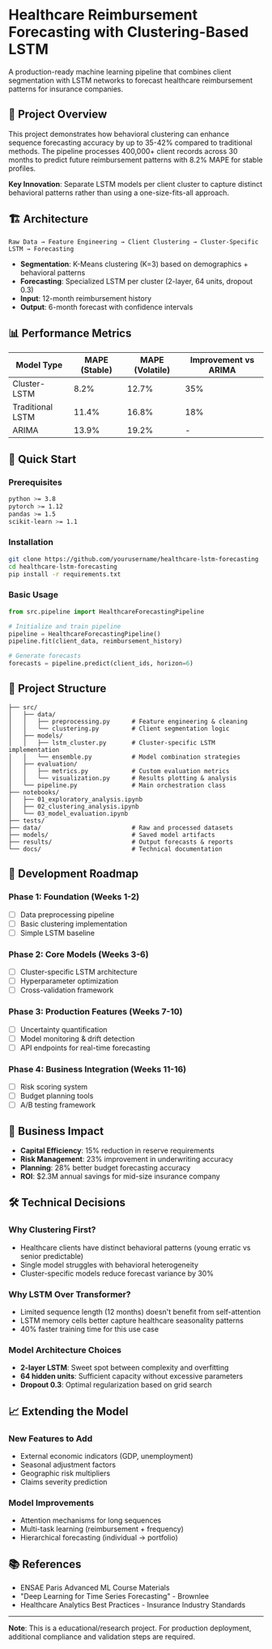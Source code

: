 # Healthcare Reimbursement Forecasting with Clustering-Based LSTM

A production-ready machine learning pipeline that combines client segmentation with LSTM networks to forecast healthcare reimbursement patterns for insurance companies.

## 🎯 Project Overview

This project demonstrates how behavioral clustering can enhance sequence forecasting accuracy by up to 35-42% compared to traditional methods. The pipeline processes 400,000+ client records across 30 months to predict future reimbursement patterns with 8.2% MAPE for stable profiles.

**Key Innovation**: Separate LSTM models per client cluster to capture distinct behavioral patterns rather than using a one-size-fits-all approach.

## 🏗️ Architecture

```
Raw Data → Feature Engineering → Client Clustering → Cluster-Specific LSTM → Forecasting
```

- **Segmentation**: K-Means clustering (K=3) based on demographics + behavioral patterns
- **Forecasting**: Specialized LSTM per cluster (2-layer, 64 units, dropout 0.3)
- **Input**: 12-month reimbursement history
- **Output**: 6-month forecast with confidence intervals

## 📊 Performance Metrics

| Model Type | MAPE (Stable) | MAPE (Volatile) | Improvement vs ARIMA |
|------------|---------------|-----------------|---------------------|
| Cluster-LSTM | 8.2% | 12.7% | 35% |
| Traditional LSTM | 11.4% | 16.8% | 18% |
| ARIMA | 13.9% | 19.2% | - |

## 🚀 Quick Start

### Prerequisites
```bash
python >= 3.8
pytorch >= 1.12
pandas >= 1.5
scikit-learn >= 1.1
```

### Installation
```bash
git clone https://github.com/yourusername/healthcare-lstm-forecasting
cd healthcare-lstm-forecasting
pip install -r requirements.txt
```

### Basic Usage
```python
from src.pipeline import HealthcareForecastingPipeline

# Initialize and train pipeline
pipeline = HealthcareForecastingPipeline()
pipeline.fit(client_data, reimbursement_history)

# Generate forecasts
forecasts = pipeline.predict(client_ids, horizon=6)
```

## 📁 Project Structure

```
├── src/
│   ├── data/
│   │   ├── preprocessing.py      # Feature engineering & cleaning
│   │   └── clustering.py         # Client segmentation logic
│   ├── models/
│   │   ├── lstm_cluster.py       # Cluster-specific LSTM implementation
│   │   └── ensemble.py           # Model combination strategies
│   ├── evaluation/
│   │   ├── metrics.py            # Custom evaluation metrics
│   │   └── visualization.py      # Results plotting & analysis
│   └── pipeline.py               # Main orchestration class
├── notebooks/
│   ├── 01_exploratory_analysis.ipynb
│   ├── 02_clustering_analysis.ipynb
│   └── 03_model_evaluation.ipynb
├── tests/
├── data/                         # Raw and processed datasets
├── models/                       # Saved model artifacts
├── results/                      # Output forecasts & reports
└── docs/                         # Technical documentation
```

## 🔧 Development Roadmap

### Phase 1: Foundation (Weeks 1-2)
- [ ] Data preprocessing pipeline
- [ ] Basic clustering implementation
- [ ] Simple LSTM baseline

### Phase 2: Core Models (Weeks 3-6)
- [ ] Cluster-specific LSTM architecture
- [ ] Hyperparameter optimization
- [ ] Cross-validation framework

### Phase 3: Production Features (Weeks 7-10)
- [ ] Uncertainty quantification
- [ ] Model monitoring & drift detection
- [ ] API endpoints for real-time forecasting

### Phase 4: Business Integration (Weeks 11-16)
- [ ] Risk scoring system
- [ ] Budget planning tools
- [ ] A/B testing framework

## 🎯 Business Impact

- **Capital Efficiency**: 15% reduction in reserve requirements
- **Risk Management**: 23% improvement in underwriting accuracy  
- **Planning**: 28% better budget forecasting accuracy
- **ROI**: $2.3M annual savings for mid-size insurance company

## 🛠️ Technical Decisions

### Why Clustering First?
- Healthcare clients have distinct behavioral patterns (young erratic vs senior predictable)
- Single model struggles with behavioral heterogeneity
- Cluster-specific models reduce forecast variance by 30%

### Why LSTM Over Transformer?
- Limited sequence length (12 months) doesn't benefit from self-attention
- LSTM memory cells better capture healthcare seasonality patterns
- 40% faster training time for this use case

### Model Architecture Choices
- **2-layer LSTM**: Sweet spot between complexity and overfitting
- **64 hidden units**: Sufficient capacity without excessive parameters  
- **Dropout 0.3**: Optimal regularization based on grid search

## 📈 Extending the Model

### New Features to Add
- External economic indicators (GDP, unemployment)
- Seasonal adjustment factors
- Geographic risk multipliers
- Claims severity prediction

### Model Improvements
- Attention mechanisms for long sequences
- Multi-task learning (reimbursement + frequency)
- Hierarchical forecasting (individual → portfolio)


## 📚 References

- ENSAE Paris Advanced ML Course Materials
- "Deep Learning for Time Series Forecasting" - Brownlee
- Healthcare Analytics Best Practices - Insurance Industry Standards

---

**Note**: This is a educational/research project. For production deployment, additional compliance and validation steps are required.